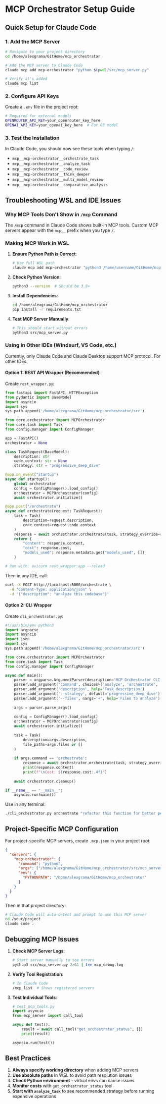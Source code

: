 # MCP Orchestrator Setup Guide

## Quick Setup for Claude Code

### 1. Add the MCP Server

```bash
# Navigate to your project directory
cd /home/alexgrama/GitHome/mcp_orchestrator

# Add the MCP server to Claude Code
claude mcp add mcp-orchestrator "python $(pwd)/src/mcp_server.py"

# Verify it's added
claude mcp list
```

### 2. Configure API Keys

Create a `.env` file in the project root:

```bash
# Required for external models
OPENROUTER_API_KEY=your_openrouter_key_here
OPENAI_API_KEY=your_openai_key_here  # For O3 model
```

### 3. Test the Installation

In Claude Code, you should now see these tools when typing `/`:
- `mcp__mcp-orchestrator__orchestrate_task`
- `mcp__mcp-orchestrator__analyze_task`
- `mcp__mcp-orchestrator__code_review`
- `mcp__mcp-orchestrator__think_deeper`
- `mcp__mcp-orchestrator__multi_model_review`
- `mcp__mcp-orchestrator__comparative_analysis`

## Troubleshooting WSL and IDE Issues

### Why MCP Tools Don't Show in `/mcp` Command

The `/mcp` command in Claude Code shows built-in MCP tools. Custom MCP servers appear with the `mcp__` prefix when you type `/`.

### Making MCP Work in WSL

1. **Ensure Python Path is Correct**:
   ```bash
   # Use full WSL path
   claude mcp add mcp-orchestrator "python3 /home/username/GitHome/mcp_orchestrator/src/mcp_server.py"
   ```

2. **Check Python Version**:
   ```bash
   python3 --version  # Should be 3.8+
   ```

3. **Install Dependencies**:
   ```bash
   cd /home/alexgrama/GitHome/mcp_orchestrator
   pip install -r requirements.txt
   ```

4. **Test MCP Server Manually**:
   ```bash
   # This should start without errors
   python3 src/mcp_server.py
   ```

### Using in Other IDEs (Windsurf, VS Code, etc.)

Currently, only Claude Code and Claude Desktop support MCP protocol. For other IDEs:

#### Option 1: REST API Wrapper (Recommended)

Create `rest_wrapper.py`:

```python
from fastapi import FastAPI, HTTPException
from pydantic import BaseModel
import asyncio
import sys
sys.path.append('/home/alexgrama/GitHome/mcp_orchestrator/src')

from core.orchestrator import MCPOrchestrator
from core.task import Task
from config.manager import ConfigManager

app = FastAPI()
orchestrator = None

class TaskRequest(BaseModel):
    description: str
    code_context: str = None
    strategy: str = "progressive_deep_dive"

@app.on_event("startup")
async def startup():
    global orchestrator
    config = ConfigManager().load_config()
    orchestrator = MCPOrchestrator(config)
    await orchestrator.initialize()

@app.post("/orchestrate")
async def orchestrate(request: TaskRequest):
    task = Task(
        description=request.description,
        code_context=request.code_context
    )
    response = await orchestrator.orchestrate(task, strategy_override=request.strategy)
    return {
        "content": response.content,
        "cost": response.cost,
        "models_used": response.metadata.get("models_used", [])
    }

# Run with: uvicorn rest_wrapper:app --reload
```

Then in any IDE, call:
```bash
curl -X POST http://localhost:8000/orchestrate \
  -H "Content-Type: application/json" \
  -d '{"description": "analyze this codebase"}'
```

#### Option 2: CLI Wrapper

Create `cli_orchestrator.py`:

```python
#!/usr/bin/env python3
import argparse
import asyncio
import json
import sys
sys.path.append('/home/alexgrama/GitHome/mcp_orchestrator/src')

from core.orchestrator import MCPOrchestrator
from core.task import Task
from config.manager import ConfigManager

async def main():
    parser = argparse.ArgumentParser(description='MCP Orchestrator CLI')
    parser.add_argument('command', choices=['analyze', 'orchestrate', 'review'])
    parser.add_argument('description', help='Task description')
    parser.add_argument('--strategy', default='progressive_deep_dive')
    parser.add_argument('--files', nargs='+', help='Files to analyze')
    
    args = parser.parse_args()
    
    config = ConfigManager().load_config()
    orchestrator = MCPOrchestrator(config)
    await orchestrator.initialize()
    
    task = Task(
        description=args.description,
        file_paths=args.files or []
    )
    
    if args.command == 'orchestrate':
        response = await orchestrator.orchestrate(task, strategy_override=args.strategy)
        print(response.content)
        print(f"\nCost: ${response.cost:.4f}")
    
    await orchestrator.cleanup()

if __name__ == "__main__":
    asyncio.run(main())
```

Use in any terminal:
```bash
./cli_orchestrator.py orchestrate "refactor this function for better performance" --files main.py
```

## Project-Specific MCP Configuration

For project-specific MCP servers, create `.mcp.json` in your project root:

```json
{
  "servers": {
    "mcp-orchestrator": {
      "command": "python",
      "args": ["/home/alexgrama/GitHome/mcp_orchestrator/src/mcp_server.py"],
      "env": {
        "PYTHONPATH": "/home/alexgrama/GitHome/mcp_orchestrator"
      }
    }
  }
}
```

Then in that project directory:
```bash
# Claude Code will auto-detect and prompt to use this MCP server
cd /your/project
claude code .
```

## Debugging MCP Issues

1. **Check MCP Server Logs**:
   ```bash
   # Start server manually to see errors
   python3 src/mcp_server.py 2>&1 | tee mcp_debug.log
   ```

2. **Verify Tool Registration**:
   ```bash
   # In Claude Code
   /mcp list  # Shows registered servers
   ```

3. **Test Individual Tools**:
   ```python
   # test_mcp_tools.py
   import asyncio
   from mcp_server import call_tool
   
   async def test():
       result = await call_tool("get_orchestrator_status", {})
       print(result)
   
   asyncio.run(test())
   ```

## Best Practices

1. **Always specify working directory** when adding MCP servers
2. **Use absolute paths** in WSL to avoid path resolution issues
3. **Check Python environment** - virtual envs can cause issues
4. **Monitor costs** with `get_orchestrator_status` tool
5. **Start with `analyze_task`** to see recommended strategy before running expensive operations